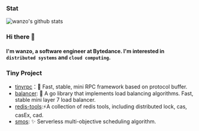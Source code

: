 ### Stat

<img  src="https://github-readme-stats-git-masterrstaa-rickstaa.vercel.app/api?username=zehuamama&hide=contribs&show_icons=true&hide_rank=true&include_all_commits=true" alt="wanzo's github stats" />

### Hi there 👋 
#### I'm wanzo, a software engineer at Bytedance. I'm interested in `distributed systems` and `cloud computing`.

### Tiny Project

* [tinyrpc](https://github.com/zehuamama/tinyrpc)：🚀 Fast, stable, mini RPC framework based on protocol buffer.
* [balancer](https://github.com/zehuamama/balancer): 🎉 A go library that implements load balancing algorithms. Fast, stable mini layer 7 load balancer.
* [redis-tools](https://github.com/zehuamama/redis-tools):⚡A collection of redis tools, including distributed lock, cas, casEx, cad.
* [smos](https://github.com/zehuamama/smos): ✨ Serverless multi-objective scheduling algorithm.

<!--
**zehuamama/zehuamama** is a ✨ _special_ ✨ repository because its `README.md` (this file) appears on your GitHub profile.

Here are some ideas to get you started:

- 🔭 I’m currently working on ...
- 🌱 I’m currently learning ...
- 👯 I’m looking to collaborate on ...
- 🤔 I’m looking for help with ...
- 💬 Ask me about ...
- 📫 How to reach me: ...
- 😄 Pronouns: ...
- ⚡ Fun fact: ...
-->
